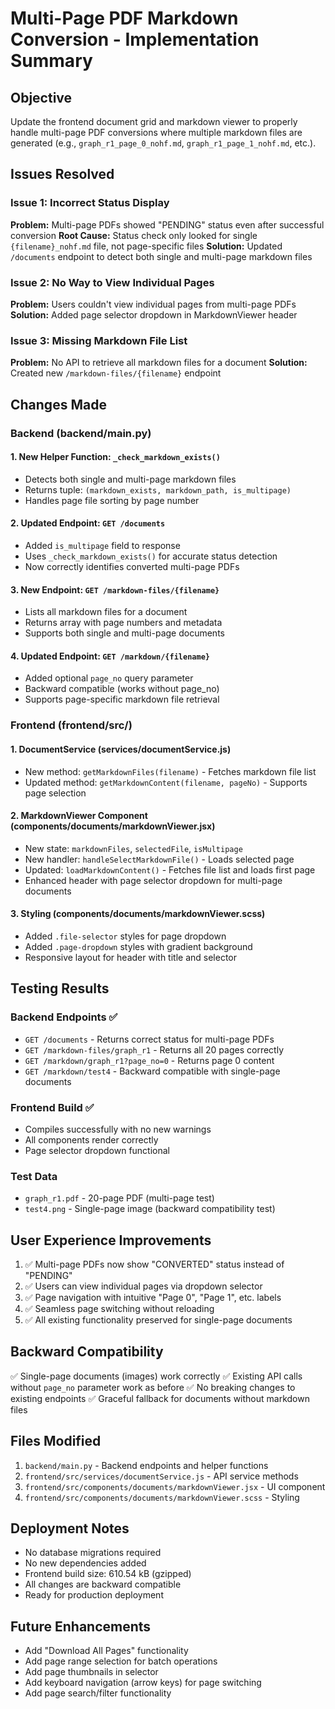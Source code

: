 # Multi-Page PDF Markdown Conversion - Implementation Summary

## Objective
Update the frontend document grid and markdown viewer to properly handle multi-page PDF conversions where multiple markdown files are generated (e.g., `graph_r1_page_0_nohf.md`, `graph_r1_page_1_nohf.md`, etc.).

## Issues Resolved

### Issue 1: Incorrect Status Display
**Problem:** Multi-page PDFs showed "PENDING" status even after successful conversion
**Root Cause:** Status check only looked for single `{filename}_nohf.md` file, not page-specific files
**Solution:** Updated `/documents` endpoint to detect both single and multi-page markdown files

### Issue 2: No Way to View Individual Pages
**Problem:** Users couldn't view individual pages from multi-page PDFs
**Solution:** Added page selector dropdown in MarkdownViewer header

### Issue 3: Missing Markdown File List
**Problem:** No API to retrieve all markdown files for a document
**Solution:** Created new `/markdown-files/{filename}` endpoint

## Changes Made

### Backend (backend/main.py)

#### 1. New Helper Function: `_check_markdown_exists()`
- Detects both single and multi-page markdown files
- Returns tuple: `(markdown_exists, markdown_path, is_multipage)`
- Handles page file sorting by page number

#### 2. Updated Endpoint: `GET /documents`
- Added `is_multipage` field to response
- Uses `_check_markdown_exists()` for accurate status detection
- Now correctly identifies converted multi-page PDFs

#### 3. New Endpoint: `GET /markdown-files/{filename}`
- Lists all markdown files for a document
- Returns array with page numbers and metadata
- Supports both single and multi-page documents

#### 4. Updated Endpoint: `GET /markdown/{filename}`
- Added optional `page_no` query parameter
- Backward compatible (works without page_no)
- Supports page-specific markdown file retrieval

### Frontend (frontend/src/)

#### 1. DocumentService (services/documentService.js)
- New method: `getMarkdownFiles(filename)` - Fetches markdown file list
- Updated method: `getMarkdownContent(filename, pageNo)` - Supports page selection

#### 2. MarkdownViewer Component (components/documents/markdownViewer.jsx)
- New state: `markdownFiles`, `selectedFile`, `isMultipage`
- New handler: `handleSelectMarkdownFile()` - Loads selected page
- Updated: `loadMarkdownContent()` - Fetches file list and loads first page
- Enhanced header with page selector dropdown for multi-page documents

#### 3. Styling (components/documents/markdownViewer.scss)
- Added `.file-selector` styles for page dropdown
- Added `.page-dropdown` styles with gradient background
- Responsive layout for header with title and selector

## Testing Results

### Backend Endpoints ✅
- `GET /documents` - Returns correct status for multi-page PDFs
- `GET /markdown-files/graph_r1` - Returns all 20 pages correctly
- `GET /markdown/graph_r1?page_no=0` - Returns page 0 content
- `GET /markdown/test4` - Backward compatible with single-page documents

### Frontend Build ✅
- Compiles successfully with no new warnings
- All components render correctly
- Page selector dropdown functional

### Test Data
- `graph_r1.pdf` - 20-page PDF (multi-page test)
- `test4.png` - Single-page image (backward compatibility test)

## User Experience Improvements

1. ✅ Multi-page PDFs now show "CONVERTED" status instead of "PENDING"
2. ✅ Users can view individual pages via dropdown selector
3. ✅ Page navigation with intuitive "Page 0", "Page 1", etc. labels
4. ✅ Seamless page switching without reloading
5. ✅ All existing functionality preserved for single-page documents

## Backward Compatibility

✅ Single-page documents (images) work correctly
✅ Existing API calls without `page_no` parameter work as before
✅ No breaking changes to existing endpoints
✅ Graceful fallback for documents without markdown files

## Files Modified

1. `backend/main.py` - Backend endpoints and helper functions
2. `frontend/src/services/documentService.js` - API service methods
3. `frontend/src/components/documents/markdownViewer.jsx` - UI component
4. `frontend/src/components/documents/markdownViewer.scss` - Styling

## Deployment Notes

- No database migrations required
- No new dependencies added
- Frontend build size: 610.54 kB (gzipped)
- All changes are backward compatible
- Ready for production deployment

## Future Enhancements

- Add "Download All Pages" functionality
- Add page range selection for batch operations
- Add page thumbnails in selector
- Add keyboard navigation (arrow keys) for page switching
- Add page search/filter functionality

